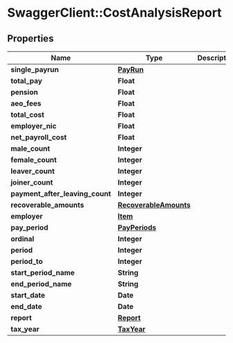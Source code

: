 # SwaggerClient::CostAnalysisReport

## Properties
Name | Type | Description | Notes
------------ | ------------- | ------------- | -------------
**single_payrun** | [**PayRun**](PayRun.md) |  | [optional] 
**total_pay** | **Float** |  | [optional] 
**pension** | **Float** |  | [optional] 
**aeo_fees** | **Float** |  | [optional] 
**total_cost** | **Float** |  | [optional] 
**employer_nic** | **Float** |  | [optional] 
**net_payroll_cost** | **Float** |  | [optional] 
**male_count** | **Integer** |  | [optional] 
**female_count** | **Integer** |  | [optional] 
**leaver_count** | **Integer** |  | [optional] 
**joiner_count** | **Integer** |  | [optional] 
**payment_after_leaving_count** | **Integer** |  | [optional] 
**recoverable_amounts** | [**RecoverableAmounts**](RecoverableAmounts.md) |  | [optional] 
**employer** | [**Item**](Item.md) |  | [optional] 
**pay_period** | [**PayPeriods**](PayPeriods.md) |  | [optional] 
**ordinal** | **Integer** |  | [optional] 
**period** | **Integer** |  | [optional] 
**period_to** | **Integer** |  | [optional] 
**start_period_name** | **String** |  | [optional] 
**end_period_name** | **String** |  | [optional] 
**start_date** | **Date** |  | [optional] 
**end_date** | **Date** |  | [optional] 
**report** | [**Report**](Report.md) |  | [optional] 
**tax_year** | [**TaxYear**](TaxYear.md) |  | [optional] 

